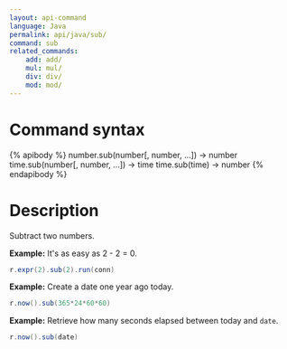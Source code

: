 ```yaml
---
layout: api-command
language: Java
permalink: api/java/sub/
command: sub
related_commands:
    add: add/
    mul: mul/
    div: div/
    mod: mod/
---
```


# Command syntax #

{% apibody %}
number.sub(number[, number, ...]) &rarr; number
time.sub(number[, number, ...]) &rarr; time
time.sub(time) &rarr; number
{% endapibody %}

# Description #

Subtract two numbers.

__Example:__ It's as easy as 2 - 2 = 0.

```java
r.expr(2).sub(2).run(conn)
```

__Example:__ Create a date one year ago today.

```java
r.now().sub(365*24*60*60)
```

__Example:__ Retrieve how many seconds elapsed between today and `date`.

```java
r.now().sub(date)
```
